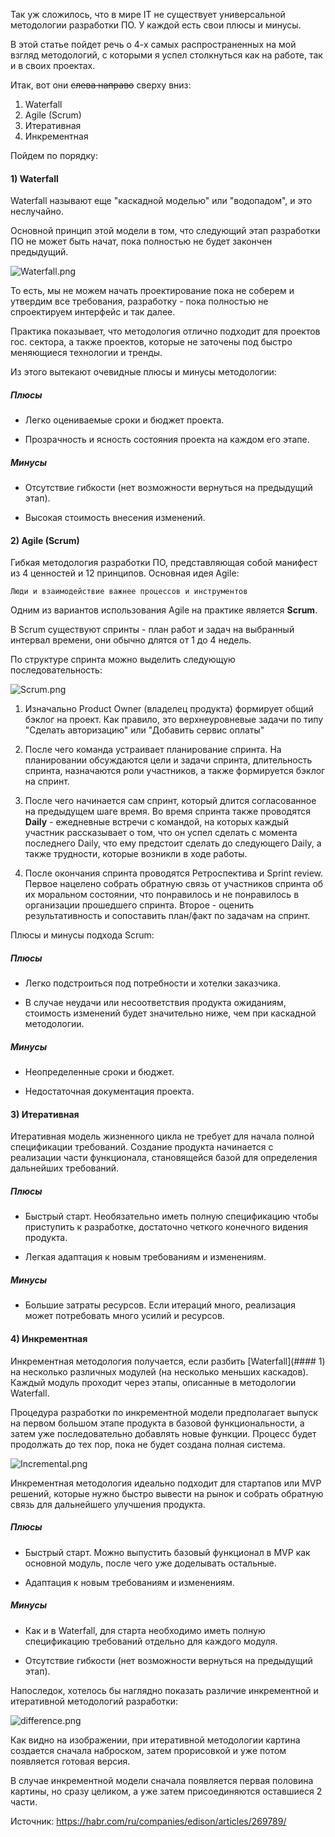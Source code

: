 
Так уж сложилось, что в мире IT не существует универсальной методологии разработки ПО. У каждой есть свои плюсы и минусы.

В этой статье пойдет речь о 4-х самых распространенных на мой взгляд методологий, с которыми я успел столкнуться как на работе, так и в своих проектах.

Итак, вот они ~~слева направо~~ сверху вниз:

1) Waterfall
2) Agile (Scrum)
3) Итеративная
4) Инкрементная

Пойдем по порядку:

#### 1) Waterfall

Waterfall называют еще "каскадной моделью" или "водопадом", и это неслучайно.

Основной принцип этой модели в том, что следующий этап разработки ПО не может быть начат, пока полностью не будет закончен предыдущий.

![Waterfall.png](./Waterfall.png)

То есть, мы не можем начать проектирование пока не соберем и утвердим все требования, разработку - пока полностью не спроектируем интерфейс и так далее.

Практика показывает, что методология отлично подходит для проектов гос. сектора, а также проектов, которые не заточены под быстро меняющиеся технологии и тренды.

Из этого вытекают очевидные плюсы и минусы методологии:

##### Плюсы

* Легко оцениваемые сроки и бюджет проекта.

* Прозрачность и ясность состояния проекта на каждом его этапе.

##### Минусы

* Отсутствие гибкости (нет возможности вернуться на предыдущий этап).

* Высокая стоимость внесения изменений.


#### 2) Agile (Scrum)

Гибкая методология разработки ПО, представляющая собой манифест из 4 ценностей и 12 принципов. Основная идея Agile:

	Люди и взаимодействие важнее процессов и инструментов

Одним из вариантов использования Agile на практике является **Scrum**.

В Scrum существуют спринты - план работ и задач на выбранный интервал времени, они обычно длятся от 1 до 4 недель. 

По структуре спринта можно выделить следующую последовательность:

![Scrum.png](./Scrum.png)

1) Изначально Product Owner (владелец продукта) формирует общий бэклог на проект. Как правило, это верхнеуровневые задачи по типу "Сделать авторизацию" или "Добавить сервис оплаты"

2) После чего команда устраивает планирование спринта. На планировании обсуждаются цели и задачи спринта, длительность спринта, назначаются роли участников, а также формируется бэклог на спринт.

3) После чего начинается сам спринт, который длится согласованное на предыдущем шаге время. Во время спринта также проводятся **Daily** - ежедневные встречи с командой, на которых каждый участник рассказывает о том, что он успел сделать с момента последнего Daily, что ему предстоит сделать до следующего Daily, а также трудности, которые возникли в ходе работы.

4) После окончания спринта проводятся Ретроспектива и Sprint review. Первое нацелено собрать обратную связь от участников спринта об их моральном состоянии, что понравилось и не понравилось в организации прошедшего спринта. Второе - оценить результативность и сопоставить план/факт по задачам на спринт.

Плюсы и минусы подхода Scrum:

##### Плюсы

* Легко подстроиться под потребности и хотелки заказчика.

* В случае неудачи или несоответствия продукта ожиданиям, стоимость изменений будет значительно ниже, чем при каскадной методологии.

##### Минусы

* Неопределенные сроки и бюджет. 

* Недостаточная документация проекта.


#### 3) Итеративная

Итеративная модель жизненного цикла не требует для начала полной спецификации требований. Создание продукта начинается с реализации части функционала, становящейся базой для определения дальнейших требований.

##### Плюсы

* Быстрый старт. Необязательно иметь полную спецификацию чтобы приступить к разработке, достаточно четкого конечного видения продукта.

* Легкая адаптация к новым требованиям и изменениям.

##### Минусы

* Большие затраты ресурсов. Если итераций много, реализация может потребовать много усилий и ресурсов.


#### 4) Инкрементная

Инкрементная методология получается, если разбить [Waterfall](#### 1) на несколько различных модулей (на несколько меньших каскадов). Каждый модуль проходит через этапы, описанные в методологии Waterfall. 

Процедура разработки по инкрементной модели предполагает выпуск на первом большом этапе продукта в базовой функциональности, а затем уже последовательно добавлять новые функции. Процесс будет продолжать до тех пор, пока не будет создана полная система.

![Incremental.png](./Incremental.png)

Инкрементная методология идеально подходит для стартапов или MVP решений, которые нужно быстро вывести на рынок и собрать обратную связь для дальнейшего улучшения продукта.

##### Плюсы

* Быстрый старт. Можно выпустить базовый функционал в MVP как основной модуль, после чего уже доделывать остальные.

* Адаптация к новым требованиям и изменениям.

##### Минусы

* Как и в Waterfall, для старта необходимо иметь полную спецификацию требований отдельно для каждого модуля.

* Отсутствие гибкости (нет возможности вернуться на предыдущий этап).



Напоследок, хотелось бы наглядно показать различие инкрементной и итеративной методологий разработки:

![difference.png](./difference.png)

Как видно на изображении, при итеративной методологии картина создается сначала наброском, затем прорисовкой и уже потом появляется готовая версия.

В случае инкрементной модели сначала появляется первая половина картины, но сразу целиком, а уже затем присоединяются оставшиеся 2 части.


Источник: https://habr.com/ru/companies/edison/articles/269789/
